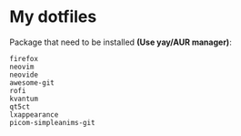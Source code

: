 # My dotfiles

Package that need to be installed **(Use yay/AUR manager)**:
```
firefox
neovim
neovide
awesome-git
rofi
kvantum
qt5ct
lxappearance
picom-simpleanims-git
```
